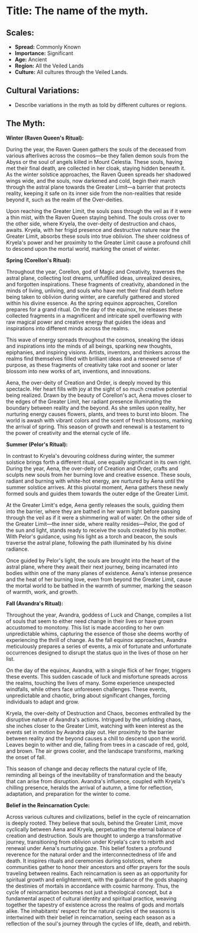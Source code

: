 # Title: The name of the myth.

## Scales:
- **Spread:** Commonly Known
- **Importance:** Significant
- **Age:** Ancient
- **Region:** All the Veiled Lands
- **Culture:** All cultures through the Veiled Lands.

## Cultural Variations:
- Describe variations in the myth as told by different cultures or regions.

## The Myth:

**Winter (Raven Queen's Ritual):**

During the year, the Raven Queen gathers the souls of the deceased from various afterlives across the cosmos—be they fallen demon souls from the Abyss or the soul of angels killed in Mount Celestia. These souls, having met their final death, are collected in her cloak, staying hidden beneath it. As the winter solstice approaches, the Raven Queen spreads her shadowed wings wide, and the souls, now darkened and cold, begin their march through the astral plane towards the Greater Limit—a barrier that protects reality, keeping it safe on its inner side from the non-realities that reside beyond it, such as the realm of the Over-deities.

Upon reaching the Greater Limit, the souls pass through the veil as if it were a thin mist, with the Raven Queen staying behind. The souls cross over to the other side, where Kryela, the over-deity of destruction and chaos, awaits. Kryela, with her frigid presence and destructive nature near the Greater Limit, absorbs these souls into true oblivion. The sheer coldness of Kryela's power and her proximity to the Greater Limit cause a profound chill to descend upon the mortal world, marking the onset of winter.

**Spring (Corellon's Ritual):**

Throughout the year, Corellon, god of Magic and Creativity, traverses the astral plane, collecting lost dreams, unfulfilled ideas, unrealized desires, and forgotten inspirations. These fragments of creativity, abandoned in the minds of living, unliving, and souls who have met their final death before being taken to oblivion during winter, are carefully gathered and stored within his divine essence. As the spring equinox approaches, Corellon prepares for a grand ritual. On the day of the equinox, he releases these collected fragments in a magnificent and intricate spell overflowing with raw magical power and creative energy that guides the ideas and inspirations into different minds across the realms.

This wave of energy spreads throughout the cosmos, sneaking the ideas and inspirations into the minds of all beings, sparking new thoughts, epiphanies, and inspiring visions. Artists, inventors, and thinkers across the realms find themselves filled with brilliant ideas and a renewed sense of purpose, as these fragments of creativity take root and sooner or later blossom into new works of art, inventions, and innovations.

Aena, the over-deity of Creation and Order, is deeply moved by this spectacle. Her heart fills with joy at the sight of so much creative potential being realized. Drawn by the beauty of Corellon's act, Aena moves closer to the edges of the Greater Limit, her radiant presence illuminating the boundary between reality and the beyond. As she smiles upon reality, her nurturing energy causes flowers, plants, and trees to burst into bloom. The world is awash with vibrant colors and the scent of fresh blossoms, marking the arrival of spring. This season of growth and renewal is a testament to the power of creativity and the eternal cycle of life.

**Summer (Pelor's Ritual):**

In contrast to Kryela's devouring coldness during winter, the summer solstice brings forth a different ritual, one equally significant in its own right. During the year, Aena, the over-deity of Creation and Order, crafts and sculpts new souls from her burning love and creative essence. These souls, radiant and burning with white-hot energy, are nurtured by Aena until the summer solstice arrives. At this pivotal moment, Aena gathers these newly formed souls and guides them towards the outer edge of the Greater Limit.

At the Greater Limit's edge, Aena gently releases the souls, guiding them into the barrier, where they are bathed in her warm light before passing through the veil as if it were a shimmering wall of water. On the other side of the Greater Limit—the inner side, where reality resides—Pelor, the god of the sun and light, stands ready to receive the souls created by his mother. With Pelor's guidance, using his light as a torch and beacon, the souls traverse the astral plane, following the path illuminated by his divine radiance.

Once guided by Pelor's light, the souls are brought into the heart of the astral plane, where they await their next journey, being incarnated into bodies within one of the many planes of existence. Aena's intense presence and the heat of her burning love, even from beyond the Greater Limit, cause the mortal world to be bathed in the warmth of summer, marking the season of warmth, work, and growth.

**Fall (Avandra's Ritual):**

Throughout the year, Avandra, goddess of Luck and Change, compiles a list of souls that seem to either need change in their lives or have grown accustomed to monotony. This list is made according to her own unpredictable whims, capturing the essence of those she deems worthy of experiencing the thrill of change. As the fall equinox approaches, Avandra meticulously prepares a series of events, a mix of fortunate and unfortunate occurrences designed to disrupt the status quo in the lives of those on her list.

On the day of the equinox, Avandra, with a single flick of her finger, triggers these events. This sudden cascade of luck and misfortune spreads across the realms, touching the lives of many. Some experience unexpected windfalls, while others face unforeseen challenges. These events, unpredictable and chaotic, bring about significant changes, forcing individuals to adapt and grow.

Kryela, the over-deity of Destruction and Chaos, becomes enthralled by the disruptive nature of Avandra's actions. Intrigued by the unfolding chaos, she inches closer to the Greater Limit, watching with keen interest as the events set in motion by Avandra play out. Her proximity to the barrier between reality and the beyond causes a chill to descend upon the world. Leaves begin to wither and die, falling from trees in a cascade of red, gold, and brown. The air grows cooler, and the landscape transforms, marking the onset of fall.

This season of change and decay reflects the natural cycle of life, reminding all beings of the inevitability of transformation and the beauty that can arise from disruption. Avandra's influence, coupled with Kryela's chilling presence, heralds the arrival of autumn, a time for reflection, adaptation, and preparation for the winter to come.

**Belief in the Reincarnation Cycle:** 

Across various cultures and civilizations, belief in the cycle of reincarnation is deeply rooted. They believe that souls, behind the Greater Limit, move cyclically between Aena and Kryela, perpetuating the eternal balance of creation and destruction. Souls are thought to undergo a transformative journey, transitioning from oblivion under Kryela's care to rebirth and renewal under Aena's nurturing gaze. This belief fosters a profound reverence for the natural order and the interconnectedness of life and death. It inspires rituals and ceremonies during solstices, where communities gather to honor their ancestors and offer prayers for the souls traveling between realms. Each reincarnation is seen as an opportunity for spiritual growth and enlightenment, with the guidance of the gods shaping the destinies of mortals in accordance with cosmic harmony. Thus, the cycle of reincarnation becomes not just a theological concept, but a fundamental aspect of cultural identity and spiritual practice, weaving together the tapestry of existence across the realms of gods and mortals alike. The inhabitants' respect for the natural cycles of the seasons is intertwined with their belief in reincarnation, seeing each season as a reflection of the soul's journey through the cycles of life, death, and rebirth.